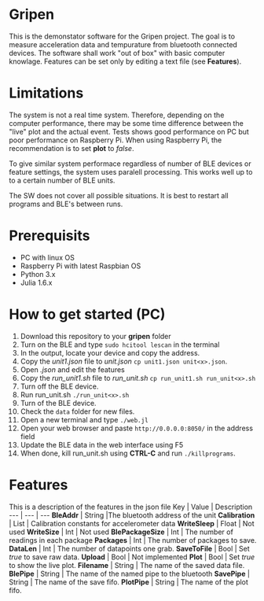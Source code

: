 # Gripen
This is the demonstator software for the Gripen project. The goal is to measure acceleration data and tempurature from bluetooth connected devices. The software shall work "out of box" with basic computer knowlage. Features can be set only by editing a text file (see __Features__). 

# Limitations
The system is not a real time system. Therefore, depending on the computer performance, there may be some time difference between the "live" plot and the actual event. Tests shows good performance on PC but poor performance on Raspberry Pi. When using Raspberry Pi, the recommendation is to set __plot__ to *false*. 

To give similar system performace regardless of number of BLE devices or feature settings, the system uses paralell processing. This works well up to to a certain number of BLE units.

The SW does not cover all possible situations. It is best to restart all programs and BLE's between runs. 

# Prerequisits
 - PC with linux OS
 - Raspberry Pi with latest Raspbian OS
 - Python 3.x
 - Julia 1.6.x

# How to get started (PC)
 1. Download this repository to your __gripen__ folder
 2. Turn on the BLE and type ```sudo hcitool lescan``` in the terminal
 3. In the output, locate your device and copy the address. 
 4. Copy the *unit1.json* file to *unit<x>.json* ```cp unit1.json unit<x>.json```.
 5. Open *<myunit>.json* and edit the features
 6. Copy the *run_unit1.sh* file to *run_unit<x>.sh* ```cp run_unit1.sh run_unit<x>.sh```
 7. Turn off the BLE device.
 8. Run run_unit<x>.sh ```./run_unit<x>.sh```
 9. Turn of the BLE device.
 10. Check the ```data``` folder for new files.
 11. Open a new terminal and type ```./web.jl```
 12. Open your web browser and paste ```http://0.0.0.0:8050/``` in the address field
 13. Update the BLE data in the web interface using F5
 14. When done, kill run_unit<x>.sh using __CTRL-C__ and run ```./killprograms```.

# Features
 This is a description of the features in the json file
 Key | Value | Description
 --- | --- | ---
  __BleAddr__ | String |The bluetooth address of the unit
  __Calibration__ | List | Calibration constants for accelerometer data
  __WriteSleep__ | Float | Not used
  __WriteSize__ | Int | Not used
  __BlePackageSize__ | Int | The number of readings in each package
  __Packages__ | Int | The number of packages to save.
  __DataLen__ | Int | The number of datapoints one grab.
  __SaveToFile__ | Bool | Set *true* to save raw data.
  __Upload__ | Bool | Not implemented
  __Plot__ | Bool | Set *true* to show the live plot.
  __Filename__ | String | The name of the saved data file.
  __BlePipe__ | String | The name of the named pipe to the bluetooth
 __SavePipe__ | String | The name of the save fifo.
  __PlotPipe__ | String | The name of the plot fifo.

